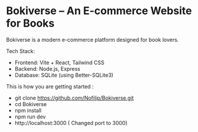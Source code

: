 # Bokiverse – An E-commerce Website for Books

Bokiverse is a modern e-commerce platform designed for book lovers.    

Tech Stack:  
- Frontend: Vite + React, Tailwind CSS  
- Backend: Node.js, Express  
- Database: SQLite (using Better-SQLite3)


This is how you are getting started :  
- git clone https://github.com/Nofilip/Bokiverse.git  
- cd Bokiverse  
- npm install  
- npm run dev  
- http://localhost:3000 ( Changed port to 3000)   

